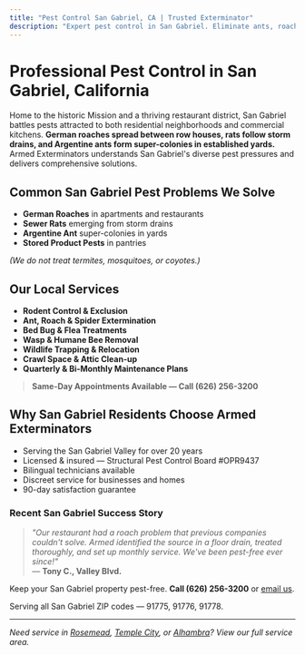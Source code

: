 ```yaml
---
title: "Pest Control San Gabriel, CA | Trusted Exterminator"
description: "Expert pest control in San Gabriel. Eliminate ants, roaches, rodents & spiders. Family-owned, licensed service. Call (626) 256-3200."
---
```


# Professional Pest Control in **San Gabriel, California**

Home to the historic Mission and a thriving restaurant district, San Gabriel battles pests attracted to both residential neighborhoods and commercial kitchens. **German roaches spread between row houses, rats follow storm drains, and Argentine ants form super-colonies in established yards.** Armed Exterminators understands San Gabriel's diverse pest pressures and delivers comprehensive solutions.

## Common San Gabriel Pest Problems We Solve

- **German Roaches** in apartments and restaurants
- **Sewer Rats** emerging from storm drains
- **Argentine Ant** super-colonies in yards
- **Stored Product Pests** in pantries

*(We do not treat termites, mosquitoes, or coyotes.)*

## Our Local Services

* **Rodent Control & Exclusion**  
* **Ant, Roach & Spider Extermination**  
* **Bed Bug & Flea Treatments**  
* **Wasp & Humane Bee Removal**  
* **Wildlife Trapping & Relocation**  
* **Crawl Space & Attic Clean-up**  
* **Quarterly & Bi-Monthly Maintenance Plans**

> **Same-Day Appointments Available — Call (626) 256-3200**

## Why San Gabriel Residents Choose Armed Exterminators

* Serving the San Gabriel Valley for over 20 years  
* Licensed & insured — Structural Pest Control Board #OPR9437  
* Bilingual technicians available  
* Discreet service for businesses and homes  
* 90-day satisfaction guarantee

### Recent San Gabriel Success Story

> *"Our restaurant had a roach problem that previous companies couldn't solve. Armed identified the source in a floor drain, treated thoroughly, and set up monthly service. We've been pest-free ever since!"*  
> — **Tony C., Valley Blvd.**

Keep your San Gabriel property pest-free. **Call (626) 256-3200** or [email us](mailto:armedex@sbcglobal.net).  

Serving all San Gabriel ZIP codes — 91775, 91776, 91778.

---

*Need service in [Rosemead](/locations/rosemead/), [Temple City](/locations/temple-city/), or [Alhambra](/locations/alhambra/)? View our full service area.*